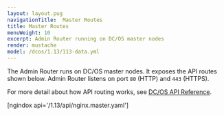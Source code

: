 ```yaml
---
layout: layout.pug
navigationTitle:  Master Routes
title: Master Routes
menuWeight: 10
excerpt: Admin Router running on DC/OS master nodes
render: mustache
model: /dcos/1.13/113-data.yml
---
```

The Admin Router runs on DC/OS master nodes. It exposes the API routes shown below. Admin Router listens on port `80` (HTTP) and `443` (HTTPS).

For more detail about how API routing works, see [DC/OS API Reference](/1.13/api/).



[ngindox api='/1.13/api/nginx.master.yaml']
